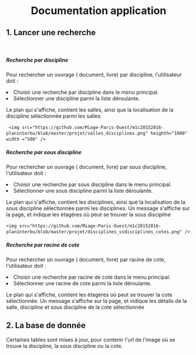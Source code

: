 <h1 align="center"> Documentation application </h1>
<h2> 1. Lancer une recherche </h2>
</br>
<h5> Recherche par discipline </h5>
<p> 
Pour rechercher un ouvrage ( document, livre) par discipline, l'utilisateur doit :

<li> Choisir une recherche par discipline dans le menu principal. </li>
<li> Sélectionner une discipline parmi la liste déroulante. </li>
</ul>

Le plan qui s'affiche, contient les salles, ainsi que la localisation de la discipline sélectionnée parmi les salles.
</p>
 
        
     <img src="https://github.com/Miage-Paris-Ouest/m1c20152016-planinterbu/blob/master/projet/salles_disciplines.png" heighth="1000" width ="500" />
        
        
<h5> Recherche par sous discipline </h5>
<p> 
Pour rechercher un ouvrage ( document, livre) par sous discipline, l'utilisateur doit :

<li> Choisir une recherche par sous discipline dans le menu principal. </li>
<li> Sélectionner une sous discipline parmi la liste déroulante. </li>
</ul>

Le plan qui s'affiche, contient les disciplines, ainsi que la localisation de la sous discipline sélectionnée parmi les disciplines.
Un message s'affiche sur la page, et indique les étagères où peut se trouver la sous discipline
</p>
 <p>
        
    <img src="https://github.com/Miage-Paris-Ouest/m1c20152016-planinterbu/blob/master/projet/disciplines_ssdisciplines_cotes.png" />
 </p>
 
 
 <h5> Recherche par racine de cote </h5>
<p> 
Pour rechercher un ouvrage ( document, livre) par racine de cote, l'utilisateur doit :

<li> Choisir une recherche par racine de cote dans le menu principal. </li>
<li> Sélectionner une racine de cote parmi la liste déroulante. </li>
</ul>

Le plan qui s'affiche, contient les étagères où peut se trouver la cote sélectionnée.
Un message s'affiche sur la page, et indique les détails de la salle, discipline et sous discipline de la cote sélectionnée
</p>

  <h2>2. La base de donnée </h2>
  Certaines tables sont mises à jour, pour contenir l'url de l'image où se trouve la discipline, la sous discipline ou la cote.
  
